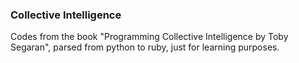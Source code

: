 ### Collective Intelligence

Codes from the book "Programming Collective Intelligence by Toby Segaran", parsed from python to ruby,
just for learning purposes.
